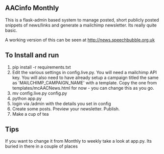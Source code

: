 ## AACinfo Monthly

This is a flask-admin based system to manage posted, short publicly posted snippets of news/links and generate a mailchimp newsletter. Its really quite basic. 

A working version of this can be seen at http://news.speechbubble.org.uk 

## To Install and run

1. pip install -r requirements.txt
2. Edit the various settings in config.live.py. You will need a mailchimp API key. You will also need to have already setup a campaign titled the same as 'MAILCHIMP_CAMPAIGN_NAME' with a template. Copy the one from templates/mcAACNews.html for now - you can change this as you go. 
3. mv config.live.py config.py
4. python app.py
5. login via /admin with the details you set in config 
6. Create some posts. Preview your newsletter. Publish. 
7. Make a cup of tea 

## Tips

If you want to change it from Monthly to weekly take a look at app.py. Its buried in there in a couple of places


